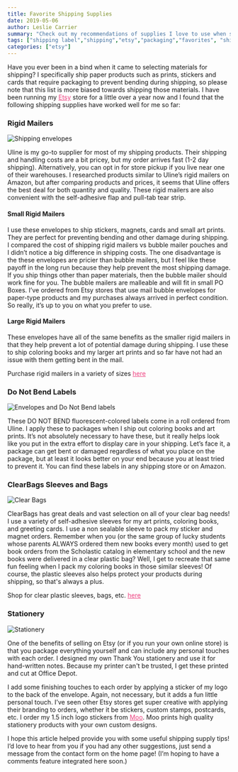 ```yaml
---
title: Favorite Shipping Supplies
date: 2019-05-06
author: Leslie Carrier
summary: "Check out my recommendations of supplies I love to use when shipping from my Etsy store!"
tags: ["shipping label","shipping","etsy","packaging","favorites", "shipping supplies"] 
categories: ["etsy"]
---
```


Have you ever been in a bind when it came to selecting materials for shipping? I specifically ship paper products such as prints, stickers and cards that require packaging to prevent bending during shipping, so please note that this list is more biased towards shipping those materials. I have been running my <a href="https://www.etsy.com/shop/lesliecarrierart" target="_blank" style="color:#ee4280">Etsy</a> store for a little over a year now and I found that the following shipping supplies have worked well for me so far:

### Rigid Mailers

<img src="https://static.ostrichzero.com/images/blog/shipping_supplies/envelopes.jpg" class="img-responsive img-centered" alt="Shipping envelopes">

Uline is my go-to supplier for most of my shipping products. Their shipping and handling costs are a bit pricey, but my order arrives fast (1-2 day shipping). Alternatively, you can opt in for store pickup if you live near one of their warehouses. I researched products similar to Uline’s rigid mailers on Amazon, but after comparing products and prices, it seems that Uline offers the best deal for both quantity and quality. These rigid mailers are also convenient with the self-adhesive flap and pull-tab tear strip.

#### Small Rigid Mailers
I use these envelopes to ship stickers, magnets, cards and small art prints. They are perfect for preventing bending and other damage during shipping. I compared the cost of shipping rigid mailers vs bubble mailer pouches and I didn’t notice a big difference in shipping costs. The one disadvantage is the these envelopes are pricier than bubble mailers, but I feel like these payoff in the long run because they help prevent the most shipping damage.
If you ship things other than paper materials, then the bubble mailer should work fine for you. The bubble mailers are malleable and will fit in small PO Boxes. I’ve ordered from Etsy stores that use mail bubble envelopes for paper-type products and my purchases always arrived in perfect condition. So really, it’s up to you on what you prefer to use.

#### Large Rigid Mailers
These envelopes have all of the same benefits as the smaller rigid mailers in that they help prevent a lot of potential damage during shipping. I use these to ship coloring books and my larger art prints and so far have not had an issue with them getting bent in the mail.

Purchase rigid mailers in a variety of sizes <a href="https://www.uline.com/BL_1654/Self-Seal-White-StayFlats-Mailers" target="_blank" style="color:#ee4280">here</a> 

### Do Not Bend Labels

<img src="https://static.ostrichzero.com/images/blog/shipping_supplies/donotbend.jpg" class="img-responsive img-centered" alt="Envelopes and Do Not Bend labels">

These DO NOT BEND fluorescent-colored labels come in a roll ordered from Uline. I apply these to packages when I ship out coloring books and art prints. It’s not absolutely necessary to have these, but it really helps look like you put in the extra effort to display care in your shipping. Let’s face it, a package can get bent or damaged regardless of what you place on the package, but at least it looks better on your end because you at least tried to prevent it. You can find these labels in any shipping store or on Amazon.

### ClearBags Sleeves and Bags

<img src="https://static.ostrichzero.com/images/blog/shipping_supplies/clearbags.jpg" class="img-responsive img-centered" alt="Clear Bags">

ClearBags has great deals and vast selection on all of your clear bag needs! I use a variety of self-adhesive sleeves for my art prints, coloring books, and greeting cards. I use a non sealable sleeve to pack my sticker and magnet orders. Remember when you (or the same group of lucky students whose parents ALWAYS ordered them new books every month) used to get book orders from the Scholastic catalog in elementary school and the new books were delivered in a clear plastic bag? Well, I get to recreate that same fun feeling when I pack my coloring books in those similar sleeves! Of course, the plastic sleeves also helps protect your products during shipping, so that's always a plus.

Shop for clear plastic sleeves, bags, etc. <a href="https://www.clearbags.com" target="_blank" style="color:#ee4280">here</a> 

### Stationery

<img src="https://static.ostrichzero.com/images/blog/shipping_supplies/stationery.jpg" class="img-responsive img-centered" alt="Stationery">

One of the benefits of selling on Etsy (or if you run your own online store) is that you package everything yourself and can include any personal touches with each order. I designed my own Thank You stationery and use it for hand-written notes. Because my printer can't be trusted, I get these printed and cut at Office Depot.

I add some finishing touches to each order by applying a sticker of my logo to the back of the envelope. Again, not necessary, but it adds a fun little personal touch. I’ve seen other Etsy stores get super creative with applying their branding to orders, whether it be stickers, custom stamps, postcards, etc. I order my 1.5 inch logo stickers from <a href="https://www.moo.com/" target="_blank" style="color:#ee4280">Moo</a>. Moo prints high quality stationery products with your own custom designs. 

I hope this article helped provide you with some useful shipping supply tips! I’d love to hear from you if you had any other suggestions, just send a message from the contact form on the home page! (I’m hoping to have a comments feature integrated here soon.)

